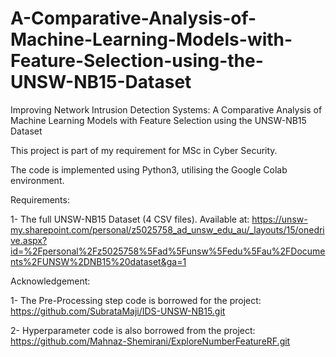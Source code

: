 # A-Comparative-Analysis-of-Machine-Learning-Models-with-Feature-Selection-using-the-UNSW-NB15-Dataset
Improving Network Intrusion Detection Systems: A Comparative Analysis of Machine Learning Models with Feature Selection using the UNSW-NB15 Dataset

This project is part of my requirement for MSc in Cyber Security.

The code is implemented using Python3, utilising the Google Colab environment.

Requirements:

1- The full UNSW-NB15 Dataset (4 CSV files). Available at: https://unsw-my.sharepoint.com/personal/z5025758_ad_unsw_edu_au/_layouts/15/onedrive.aspx?id=%2Fpersonal%2Fz5025758%5Fad%5Funsw%5Fedu%5Fau%2FDocuments%2FUNSW%2DNB15%20dataset&ga=1



Acknowledgement:

1- The Pre-Processing step code is borrowed for the project: https://github.com/SubrataMaji/IDS-UNSW-NB15.git

2- Hyperparameter code is also borrowed from the project: https://github.com/Mahnaz-Shemirani/ExploreNumberFeatureRF.git
